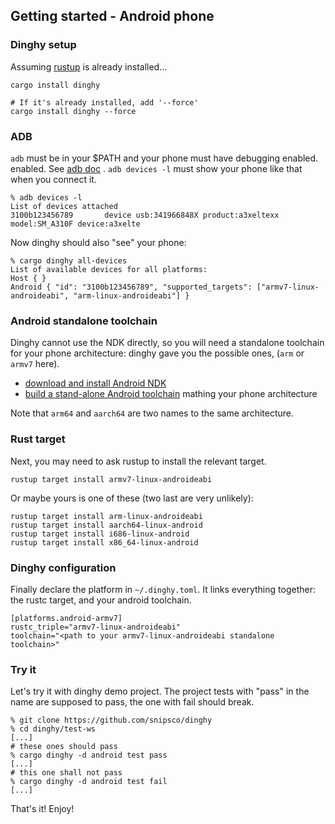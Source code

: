 ## Getting started - Android phone

### Dinghy setup

Assuming [rustup](http://rustup.rs) is already installed...

```
cargo install dinghy

# If it's already installed, add '--force'
cargo install dinghy --force
```

### ADB

`adb` must be in your $PATH and your phone must have debugging enabled.
enabled. See [adb doc](https://developer.android.com/studio/command-line/adb.html) .
`adb devices -l` must show your phone like that when you connect it.

```
% adb devices -l
List of devices attached
3100b123456789       device usb:341966848X product:a3xeltexx model:SM_A310F device:a3xelte
```

Now dinghy should also "see" your phone:

```
% cargo dinghy all-devices
List of available devices for all platforms:
Host { }
Android { "id": "3100b123456789", "supported_targets": ["armv7-linux-androideabi", "arm-linux-androideabi"] }
```

### Android standalone toolchain

Dinghy cannot use the NDK directly, so you will need a standalone toolchain for your phone architecture: dinghy gave you the possible ones, (`arm` or `armv7` here).

* [download and install Android NDK](https://developer.android.com/ndk/downloads/index.html)
* [build a stand-alone Android toolchain](https://developer.android.com/ndk/guides/standalone_toolchain.html#creating_the_toolchain) mathing your phone architecture

Note that `arm64` and `aarch64` are two names to the same architecture.

### Rust target

Next, you may need to ask rustup to install the relevant target.

```
rustup target install armv7-linux-androideabi
```

Or maybe yours is one of these (two last are very unlikely):

```
rustup target install arm-linux-androideabi
rustup target install aarch64-linux-android
rustup target install i686-linux-android
rustup target install x86_64-linux-android
```

### Dinghy configuration

Finally declare the platform in `~/.dinghy.toml`. It links everything together: the rustc target, and your android toolchain.

```
[platforms.android-armv7]
rustc_triple="armv7-linux-androideabi"
toolchain="<path to your armv7-linux-androideabi standalone toolchain>"
```

### Try it

Let's try it with dinghy demo project. The project tests with "pass" in the
name are supposed to pass, the one with fail should break.

```
% git clone https://github.com/snipsco/dinghy
% cd dinghy/test-ws
[...]
# these ones should pass
% cargo dinghy -d android test pass
[...]
# this one shall not pass
% cargo dinghy -d android test fail
[...]
```

That's it! Enjoy!
